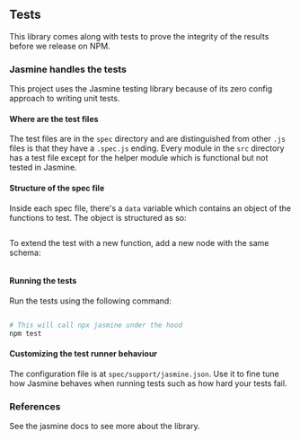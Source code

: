 ## Tests

This library comes along with tests to prove the integrity of the results before we release on NPM. 

### Jasmine handles the tests

This project uses the Jasmine testing library because of its zero config approach to writing unit tests.


#### Where are the test files

The test files are in the `spec` directory and are distinguished from other `.js` files is that they have a `.spec.js` ending. Every module in the `src` directory has a test file except for the helper module which is functional but not tested in Jasmine.


#### Structure of the spec file

Inside each spec file, there's a `data` variable which contains an object of the functions to test. The object is structured as so:


```js

```

To extend the test with a new function, add a new node with the same schema:

```js


```


#### Running the tests

Run the tests using the following command:

```bash

# This will call npx jasmine under the hood
npm test

```

#### Customizing the test runner behaviour

The configuration file is at `spec/support/jasmine.json`. Use it to fine tune how Jasmine behaves when running tests such as how hard your tests fail.


### References

See the jasmine docs to see more about the library.